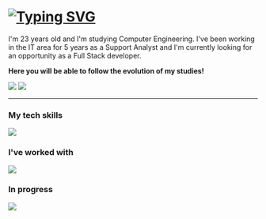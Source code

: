 <h1><a href="https://git.io/typing-svg"><img src="https://readme-typing-svg.herokuapp.com?font=Fira+Code&weight=600&size=28&pause=1000&color=D14836&background=D1E5FF00&vCenter=true&random=false&width=970&lines=Hello+guys!+I'm+Bruna!+%F0%9F%98%83" alt="Typing SVG" /></a></h1>

<p>I'm 23 years old and I'm studying Computer Engineering. I've been working in the IT area for 5 years as a Support Analyst and I'm currently looking for an opportunity as a Full Stack developer.</p>

<strong>Here you will be able to follow the evolution of my studies!</strong>

<a href="https://www.linkedin.com/in/brunaafernandess" target="_blank"><img src="https://img.shields.io/badge/LinkedIn-0077B5?style=for-the-badge&logo=linkedin&logoColor=white" target="_blank"/></a>
<a href="mailto:contatobrunafernands@gmail.com" target="_blank"><img src="https://img.shields.io/badge/Gmail-D14836?style=for-the-badge&logo=gmail&logoColor=white"/></a>

<hr/>

<h3>My tech skills</h3>

<img src="https://skillicons.dev/icons?i=bootstrap,github,vscode"/>

<h3>I've worked with</h3>

<img src="https://skillicons.dev/icons?i=mysql,html,css,figma,xd"/>

<h3>In progress</h3>

<img src="https://skillicons.dev/icons?i=js,react,php"/>

